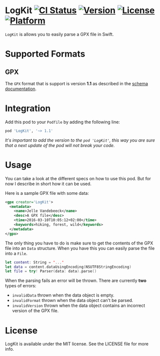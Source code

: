 LogKit [![CI Status](http://img.shields.io/travis/fousa/logkit.svg?style=flat)](https://travis-ci.org/fousa/logkit) [![Version](https://img.shields.io/cocoapods/v/LogKit.svg?style=flat)](http://cocoapods.org/pods/LogKit) [![License](https://img.shields.io/cocoapods/l/LogKit.svg?style=flat)](http://cocoapods.org/pods/LogKit) [![Platform](https://img.shields.io/cocoapods/p/LogKit.svg?style=flat)](http://cocoapods.org/pods/LogKit)
======

`LogKit` is allows you to easily parse a GPX file in Swift.

Supported Formats
=================

GPX
---

The `GPX` format that is support is version **1.1** as described in the [schema documentation](http://www.topografix.com/GPX/1/1/).

Integration
===========

Add this pod to your `Podfile` by adding the following line:

``` ruby
pod 'LogKit', '~> 1.1'
```

_It's important to add the version to the `pod 'LogKit'`, this way you are sure that a next update of the pod will not break your code._

Usage
=====

You can take a look at the different specs on how to use this pod. But for now I describe in short how it can be used.

Here is a sample GPX file with some data:

``` xml
<gpx creator='LogKit'>
  <metadata>
    <name>Jelle Vandebeeck</name>
    <desc>A GPX file</desc>
    <time>2016-03-10T10:05:12+02:00</time>
    <keywords>hiking, forest, wild</keywords>
  </metadata>
</gpx>                    
```

The only thing you have to do is make sure to get the contents of the GPX file into an `Data` structure. When you have this you can easily parse the file into a `File`.

``` swift
let content: String = '...'
let data = content.dataUsingEncoding(NSUTF8StringEncoding)
let file = try! Parser(data: data).parse()
```

When the parsing fails an error will be thrown. There are currently **two** types of errors:

- `invalidData` thrown when the data object is empty.
- `invalidFormat` thrown when the data object can't be parsed.
- `invalidVersion` thrown when the data object contains an incorrect version of the GPX file.

License
=======

LogKit is available under the MIT license. See the LICENSE file for more info.
